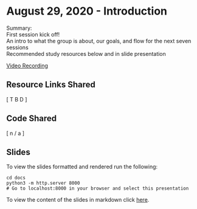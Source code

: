 # August 29, 2020 - Introduction

Summary:  
First session kick off!  
An intro to what the group is about, our goals, and flow for the next seven sessions   
Recommended study resources below and in slide presentation   

[Video Recording]()


## Resource Links Shared

[ T B D ]

## Code Shared

[ n / a ]

## Slides

To view the slides formatted and rendered run the following:

  ```shell
  cd docs
  python3 -m http.server 8000
  # Go to localhost:8000 in your browser and select this presentation
  ```

To view the content of the slides in markdown click [here](slide_content.md).
